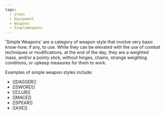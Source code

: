 ```yaml
---
tags:
  - Items
  - Equipment
  - Weapons
  - SimpleWeapons
---
```

'Simple Weapons' are a category of weapon style that involve very basic know-how, if any, to use. While they can be elevated with the use of combat techniques or modifications, at the end of the day, they are a weighted mass, and/or a pointy stick, without hinges, chains, strange weighting conditions, or upkeep measures for them to work.

Examples of simple weapon styles include:
- [[DAGGER]]
- [[SWORD]]
- [[CLUB]]
- [[MACE]]
- [[SPEAR]]
- [[AXE]]